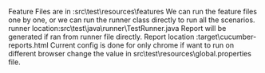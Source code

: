 Feature Files are in :src\test\resources\features
We can run the feature files one by one, or we can run the runner class directly to run all the scenarios.
runner location:src\test\java\runner\TestRunner.java
Report will be generated if ran from runner file directly.
Report location :target\cucumber-reports.html
Current config is done for only chrome if want to run on different browser
change the value in src\test\resources\global.properties file.